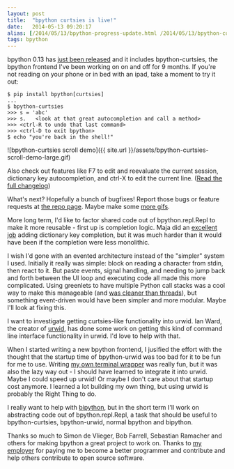 ```yaml
---
layout: post
title:  "bpython curtsies is live!"
date:   2014-05-13 09:20:17
alias: [/2014/05/13/bpython-progress-update.html /2014/05/13/bpython-curtsies-release.html]
tags: bpython
---
```

bpython 0.13 has [just been released](https://groups.google.com/forum/#!topic/bpython/jtvr4l1Snkc)
and it includes bpython-curtsies, the bpython
frontend I've been working on on and off for 9 months. If you're
not reading on your phone or in bed with an ipad, take a moment to try it out:

    $ pip install bpython[curtsies]
    ...
    $ bpython-curtsies
    >>> s = 'abc'
    >>> s.   <look at that great autocompletion and call a method>
    >>> <ctrl-R to undo that last command>
    >>> <ctrl-D to exit bpython>
    $ echo "you're back in the shell!"

![bpython-curtsies scroll demo]({{ site.url }}/assets/bpython-curtsies-scroll-demo-large.gif)

Also check out features like F7 to edit and reevaluate the current session,
dictionary key autocompletion, and ctrl-X to edit the current line.
([Read the full changelog](https://groups.google.com/forum/#!topic/bpython/jtvr4l1Snkc))

What's next? Hopefully a bunch of bugfixes! Report those bugs or feature
requests at [the repo page](https://bitbucket.org/bobf/bpython/issues). Maybe
make some [more gifs](http://ballingt.com/2013/12/21/bpython-curtsies.html).

More long term, I'd like to factor shared code out of bpython.repl.Repl
to make it more reusable - first up is completion logic.
Maja did an [excellent job](https://bitbucket.org/bobf/bpython/pull-request/41/autocomplete-for-dictionary-keys-fixes-226/diff)
adding dictionary key completion, but
it was much harder than it would have been if the completion were less
monolithic.

I wish I'd gone with an evented architecture instead of the "simpler"
system I used. Initially it really was simple: block on reading
a character from stdin, then react to it. But paste events, signal
handling, and needing to jump back and forth between the UI loop
and executing code all made this more complicated. Using greenlets
to have multiple Python call stacks
was a cool way to make this manageable (and
[was cleaner than threads](https://bitbucket.org/bobf/bpython/commits/989d8880cecbd0a10be99be516bb6fd73bc2fa23)),
but something event-driven would have been simpler and more
modular. Maybe I'll look at fixing this.

I want to investigate getting curtsies-like functionality into urwid.
Ian Ward, the creator of [urwid](http://urwid.org/), has done some work
on getting this kind of command line interface functionality in urwid.
I'd love to help with that.

When I started writing a new bpython frontend, I jusified the effort with the thought
that the startup time of bpython-urwid was too bad for it to be fun for me
to use. Writing [my own terminal
wrapper](https://github.com/thomasballinger/curtsies) was really fun, but it was also
the lazy way out - I should have learned to integrate it into urwid.
Maybe I could speed up urwid! Or maybe I don't care about that startup cost anymore.
I learned a lot building my own thing, but using urwid is probably the Right Thing
to do.

I really want to help with [bipython](https://github.com/ivanov/bipython),
but in the short term I'll work
on abstracting code out of bpython.repl.Repl, a task that should be useful
to bpython-curtsies, bpython-urwid, normal bpython and bipython.

Thanks so much to Simon de Vlieger, Bob Farrell, Sebastian Ramacher and others
for making bpython a great project to work on. Thanks to
[my employer](https://www.hackerschool.com/) for paying me to become a better
programmer and contribute and help others contribute to open source software.
